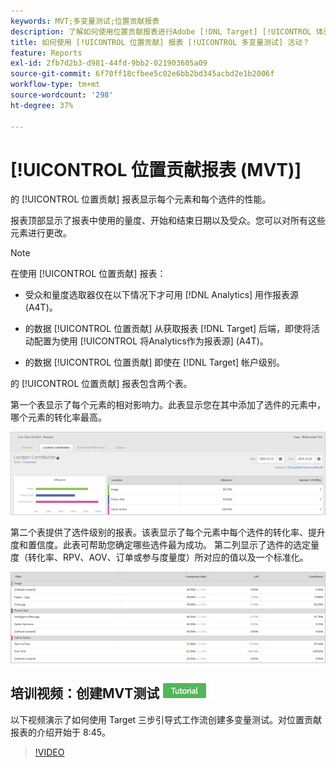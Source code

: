 ```yaml
---
keywords: MVT;多变量测试;位置贡献报表
description: 了解如何使用位置贡献报表进行Adobe [!DNL Target] [!UICONTROL 体验定位] 显示每个元素和每个选件性能的活动。
title: 如何使用 [!UICONTROL 位置贡献] 报表 [!UICONTROL 多变量测试] 活动？
feature: Reports
exl-id: 2fb7d2b3-d981-44fd-9bb2-021903605a09
source-git-commit: 6f70ff18cfbee5c02e6bb2bd345acbd2e1b2006f
workflow-type: tm+mt
source-wordcount: '298'
ht-degree: 37%

---
```


# [!UICONTROL 位置贡献报表 (MVT)]

的 [!UICONTROL 位置贡献] 报表显示每个元素和每个选件的性能。

报表顶部显示了报表中使用的量度、开始和结束日期以及受众。您可以对所有这些元素进行更改。

>[!NOTE]
>
>在使用 [!UICONTROL 位置贡献] 报表：
>
>* 受众和量度选取器仅在以下情况下才可用 [!DNL Analytics] 用作报表源(A4T)。
>
>* 的数据 [!UICONTROL 位置贡献] 从获取报表 [!DNL Target] 后端，即使将活动配置为使用 [!UICONTROL 将Analytics作为报表源] (A4T)。
>
>* 的数据 [!UICONTROL 位置贡献] 即使在 [!DNL Target] 帐户级别。


的 [!UICONTROL 位置贡献] 报表包含两个表。

第一个表显示了每个元素的相对影响力。此表显示您在其中添加了选件的元素中，哪个元素的转化率最高。

![Adobe Target中的位置贡献报表](/help/main/c-reports/assets/locationcontributiontop.png)

第二个表提供了选件级别的报表。该表显示了每个元素中每个选件的转化率、提升度和置信度。此表可帮助您确定哪些选件最为成功。 第二列显示了选件的选定量度（转化率、RPV、AOV、订单或参与度量度）所对应的值以及一个标准化。

![Adobe Target中的位置贡献报表](/help/main/c-reports/assets/locationcontributionbottom.png)

## 培训视频：创建MVT测试 ![教程徽章](/help/main/assets/tutorial.png)

以下视频演示了如何使用 Target 三步引导式工作流创建多变量测试。对位置贡献报表的介绍开始于 8:45。

>[!VIDEO](https://video.tv.adobe.com/v/17395)
